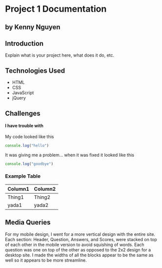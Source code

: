 # Project 1 Documentation 
## by Kenny Nguyen 

## Introduction

Explain what is your project here, what does it do, etc.

## Technologies Used 

- HTML
- CSS
- JavaScript
- jQuery

## Challenges

#### I have trouble with 

My code looked like this 

```js
console.log("hello")
```

It was giving me a problem... when it was fixed it looked like this

```js
console.log("goodbye")
```

### Example Table

| Column1 | Column2 |
|---------|---------|
| Thing1  | Thing2  |
| yada1   | yada2   |

## Media Queries

For my mobile design, I went for a more vertical design with the entire site. Each section: Header, Question, Answers, and Scores, were stacked on top of each other in the mobile version to avoid squishing of words. Each question was one on top of the other as opposed to the 2x2 design for a desktop site. I made the widths of all the blocks appear to be the same as well so it appears to be more streamline. 